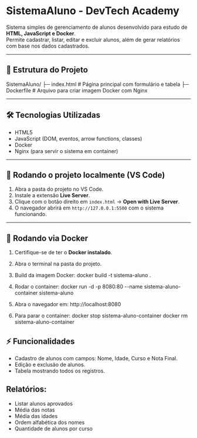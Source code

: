 # SistemaAluno - DevTech Academy

Sistema simples de gerenciamento de alunos desenvolvido para estudo de **HTML, JavaScript e Docker**.  
Permite cadastrar, listar, editar e excluir alunos, além de gerar relatórios com base nos dados cadastrados.

---

## 📂 Estrutura do Projeto

SistemaAluno/
├─ index.html # Página principal com formulário e tabela
├─ Dockerfile # Arquivo para criar imagem Docker com Nginx

---

## 🛠 Tecnologias Utilizadas

- HTML5
- JavaScript (DOM, eventos, arrow functions, classes)
- Docker
- Nginx (para servir o sistema em container)

---

## 🚀 Rodando o projeto localmente (VS Code)

1. Abra a pasta do projeto no VS Code.
2. Instale a extensão **Live Server**.
3. Clique com o botão direito em `index.html` → **Open with Live Server**.
4. O navegador abrirá em `http://127.0.0.1:5500` com o sistema funcionando.

---

## 🐳 Rodando via Docker

1. Certifique-se de ter o **Docker instalado**.

2. Abra o terminal na pasta do projeto.

3. Build da imagem Docker:
docker build -t sistema-aluno .

4. Rodar o container:
docker run -d -p 8080:80 --name sistema-aluno-container sistema-aluno

5. Abra o navegador em:
http://localhost:8080

6. Para parar o container:
docker stop sistema-aluno-container
docker rm sistema-aluno-container

## ⚡ Funcionalidades
- Cadastro de alunos com campos: Nome, Idade, Curso e Nota Final.
- Edição e exclusão de alunos.
- Tabela mostrando todos os registros.

##  Relatórios:
- Listar alunos aprovados
- Média das notas
- Média das idades
- Ordem alfabética dos nomes
- Quantidade de alunos por curso

